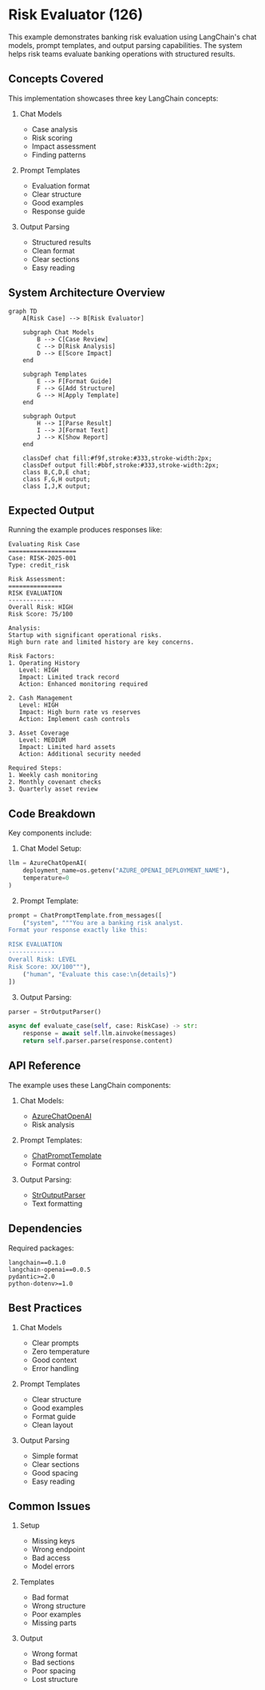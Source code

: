 # Risk Evaluator (126)

This example demonstrates banking risk evaluation using LangChain's chat models, prompt templates, and output parsing capabilities. The system helps risk teams evaluate banking operations with structured results.

## Concepts Covered

This implementation showcases three key LangChain concepts:

1. Chat Models
   - Case analysis
   - Risk scoring
   - Impact assessment
   - Finding patterns

2. Prompt Templates
   - Evaluation format
   - Clear structure
   - Good examples
   - Response guide

3. Output Parsing
   - Structured results
   - Clean format
   - Clear sections
   - Easy reading

## System Architecture Overview

```mermaid
graph TD
    A[Risk Case] --> B[Risk Evaluator]
    
    subgraph Chat Models
        B --> C[Case Review]
        C --> D[Risk Analysis]
        D --> E[Score Impact]
    end
    
    subgraph Templates
        E --> F[Format Guide]
        F --> G[Add Structure]
        G --> H[Apply Template]
    end
    
    subgraph Output
        H --> I[Parse Result]
        I --> J[Format Text]
        J --> K[Show Report]
    end

    classDef chat fill:#f9f,stroke:#333,stroke-width:2px;
    classDef output fill:#bbf,stroke:#333,stroke-width:2px;
    class B,C,D,E chat;
    class F,G,H output;
    class I,J,K output;
```

## Expected Output

Running the example produces responses like:

```
Evaluating Risk Case
===================
Case: RISK-2025-001
Type: credit_risk

Risk Assessment:
===============
RISK EVALUATION
-------------
Overall Risk: HIGH
Risk Score: 75/100

Analysis:
Startup with significant operational risks.
High burn rate and limited history are key concerns.

Risk Factors:
1. Operating History
   Level: HIGH
   Impact: Limited track record
   Action: Enhanced monitoring required

2. Cash Management
   Level: HIGH
   Impact: High burn rate vs reserves
   Action: Implement cash controls

3. Asset Coverage
   Level: MEDIUM
   Impact: Limited hard assets
   Action: Additional security needed

Required Steps:
1. Weekly cash monitoring
2. Monthly covenant checks
3. Quarterly asset review
```

## Code Breakdown

Key components include:

1. Chat Model Setup:
```python
llm = AzureChatOpenAI(
    deployment_name=os.getenv("AZURE_OPENAI_DEPLOYMENT_NAME"),
    temperature=0
)
```

2. Prompt Template:
```python
prompt = ChatPromptTemplate.from_messages([
    ("system", """You are a banking risk analyst.
Format your response exactly like this:

RISK EVALUATION
-------------
Overall Risk: LEVEL
Risk Score: XX/100"""),
    ("human", "Evaluate this case:\n{details}")
])
```

3. Output Parsing:
```python
parser = StrOutputParser()

async def evaluate_case(self, case: RiskCase) -> str:
    response = await self.llm.ainvoke(messages)
    return self.parser.parse(response.content)
```

## API Reference

The example uses these LangChain components:

1. Chat Models:
   - [AzureChatOpenAI](https://api.python.langchain.com/en/latest/chat_models/langchain_openai.chat_models.AzureChatOpenAI.html)
   - Risk analysis

2. Prompt Templates:
   - [ChatPromptTemplate](https://api.python.langchain.com/en/latest/prompts/langchain_core.prompts.chat.ChatPromptTemplate.html)
   - Format control

3. Output Parsing:
   - [StrOutputParser](https://api.python.langchain.com/en/latest/output_parsers/langchain_core.output_parsers.string.StrOutputParser.html)
   - Text formatting

## Dependencies

Required packages:
```
langchain==0.1.0
langchain-openai==0.0.5
pydantic>=2.0
python-dotenv>=1.0
```

## Best Practices

1. Chat Models
   - Clear prompts
   - Zero temperature
   - Good context
   - Error handling

2. Prompt Templates
   - Clear structure
   - Good examples
   - Format guide
   - Clean layout

3. Output Parsing
   - Simple format
   - Clear sections
   - Good spacing
   - Easy reading

## Common Issues

1. Setup
   - Missing keys
   - Wrong endpoint
   - Bad access
   - Model errors

2. Templates
   - Bad format
   - Wrong structure
   - Poor examples
   - Missing parts

3. Output
   - Wrong format
   - Bad sections
   - Poor spacing
   - Lost structure